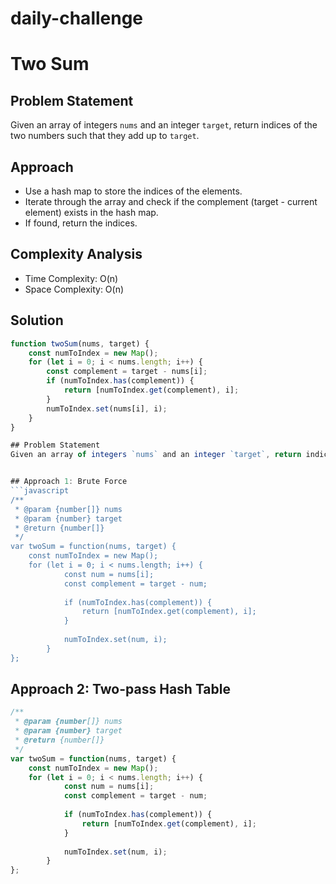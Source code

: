 # daily-challenge
# Two Sum

## Problem Statement
Given an array of integers `nums` and an integer `target`, return indices of the two numbers such that they add up to `target`.

## Approach
- Use a hash map to store the indices of the elements.
- Iterate through the array and check if the complement (target - current element) exists in the hash map.
- If found, return the indices.

## Complexity Analysis
- Time Complexity: O(n)
- Space Complexity: O(n)

## Solution
```javascript
function twoSum(nums, target) {
    const numToIndex = new Map();
    for (let i = 0; i < nums.length; i++) {
        const complement = target - nums[i];
        if (numToIndex.has(complement)) {
            return [numToIndex.get(complement), i];
        }
        numToIndex.set(nums[i], i);
    }
}

## Problem Statement
Given an array of integers `nums` and an integer `target`, return indices of the two numbers such that they add up to `target`.


## Approach 1: Brute Force
```javascript
/**
 * @param {number[]} nums
 * @param {number} target
 * @return {number[]}
 */
var twoSum = function(nums, target) {
    const numToIndex = new Map();
    for (let i = 0; i < nums.length; i++) {
            const num = nums[i];
            const complement = target - num;
            
            if (numToIndex.has(complement)) {
                return [numToIndex.get(complement), i];
            }
            
            numToIndex.set(num, i);
        } 
};
```
## Approach 2: Two-pass Hash Table
```javascript
/**
 * @param {number[]} nums
 * @param {number} target
 * @return {number[]}
 */
var twoSum = function(nums, target) {
    const numToIndex = new Map();
    for (let i = 0; i < nums.length; i++) {
            const num = nums[i];
            const complement = target - num;
            
            if (numToIndex.has(complement)) {
                return [numToIndex.get(complement), i];
            }
            
            numToIndex.set(num, i);
        } 
};
```